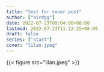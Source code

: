 ```yaml
---
title: "test for cover post"
author: ["birdgg"]
date: 2022-07-23T09:04:00+08:00
lastmod: 2022-07-23T11:12:25+08:00
draft: false
series: ["start"]
cover: "lilan.jpeg"
---
```


{{< figure src="lilan.jpeg" >}}
